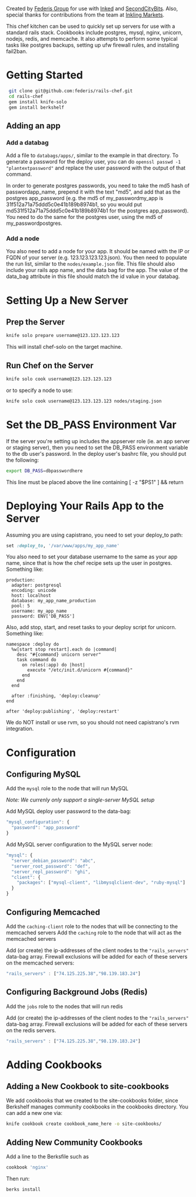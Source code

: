 Created by [Federis Group](http://federisgroup.com) for use with [Inked](https://www.inkedcrm.com) and [SecondCityBits](https://www.secondcitybits.com). Also, special thanks for contributions from the team at [Inkling Markets](http://inklingmarkets.com/).

This chef kitchen can be used to quickly set up servers for use with a standard rails stack. Cookbooks include postgres, mysql, nginx, unicorn, nodejs, redis, and memcache. It also attempts to perform some typical tasks like postgres backups, setting up ufw firewall rules, and installing fail2ban.


Getting Started
===============

```bash
 git clone git@github.com:federis/rails-chef.git
 cd rails-chef
 gem install knife-solo
 gem install berkshelf
```

Adding an app
-------------

### Add a databag

Add a file to ```databags/apps/```, similar to the example in that directory. To generate a password for the deploy user, you can do ```openssl passwd -1 "plantextpassword"``` and replace the user password with the output of that command.

In order to generate postgres passwords, you need to take the md5 hash of passwordapp_name, prepend it with the text "md5", and add that as the postgres app_password (e.g. the md5 of my_passwordmy_app is 31f512a71a75ddd5c0e41b189b8974b1, so you would put md531f512a71a75ddd5c0e41b189b8974b1 for the postgres app_password). You need to do the same for the postgres user, using the md5 of my_passwordpostgres.

### Add a node

You also need to add a node for your app. It should be named with the IP or FQDN of your server (e.g. 123.123.123.123.json). You then need to populate the run list, similar to the ```nodes/example.json``` file. This file should also include your rails app name, and the data bag for the app. The value of the data_bag attribute in this file should match the id value in your databag.


Setting Up a New Server
=======================

Prep the Server
---------------

```bash
knife solo prepare username@123.123.123.123
```

This will install chef-solo on the target machine.


Run Chef on the Server
----------------------

```bash
knife solo cook username@123.123.123.123
```

or to specify a node to use:

```bash
knife solo cook username@123.123.123.123 nodes/staging.json
```

Set the DB_PASS Environment Var
===============================
If the server you're setting up includes the appserver role (ie. an app server or staging server), then you need to set the DB_PASS environment variable to the db user's password. In the deploy user's bashrc file, you should put the following:

```bash
export DB_PASS=dbpasswordhere
```

This line must be placed above the line containing [ -z "$PS1" ] && return


Deploying Your Rails App to the Server
======================================

Assuming you are using capistrano, you need to set your deploy_to path:

```ruby
set :deploy_to, '/var/www/apps/my_app_name'
```

You also need to set your database username to the same as your app name, since that is how the chef recipe sets up the user in postgres. Something like: 

```
production:
  adapter: postgresql
  encoding: unicode
  host: localhost
  database: my_app_name_production
  pool: 5
  username: my_app_name
  password: ENV['DB_PASS']
```

Also, add stop, start, and reset tasks to your deploy script for unicorn. Something like:

```
namespace :deploy do
  %w[start stop restart].each do |command|
    desc "#{command} unicorn server"
    task command do
      on roles(:app) do |host|
        execute "/etc/init.d/unicorn #{command}"
      end
    end
  end

  after :finishing, 'deploy:cleanup'
end

after 'deploy:publishing', 'deploy:restart'
```

We do NOT install or use rvm, so you should not need capistrano's rvm integration.


Configuration
=============

Configuring MySQL
-----------------

Add the ```mysql``` role to the node that will run MySQL

_Note: We currenly only support a single-server MySQL setup_

Add MySQL deploy user password to the data-bag:

```javascript
"mysql_configuration": {
  "password": "app_password"
}
```

Add MySQL server configuration to the MySQL server node:

```javascript
"mysql": {
  "server_debian_password": "abc",
  "server_root_password": "def",
  "server_repl_password": "ghi",
  "client": {
    "packages": ["mysql-client", "libmysqlclient-dev", "ruby-mysql"]
  }
}

```
Configuring Memcached
---------------------

Add the ```caching-client``` role to the nodes that will be connecting to the memcached servers
Add the ```caching``` role to the node that will act as the memcached servers

Add (or create) the ip-addresses of the client nodes to the ```"rails_servers"``` data-bag array. Firewall exclusions will be added for each of these servers on the memcached servers:

```javascript
"rails_servers" : ["74.125.225.38","98.139.183.24"]
```

Configuring Background Jobs (Redis)
-----------------------------------

Add the ```jobs``` role to the nodes that will run redis

Add (or create) the ip-addresses of the client nodes to the ```"rails_servers"``` data-bag array. Firewall exclusions will be added for each of these servers on the redis servers. 


```javascript
"rails_servers" : ["74.125.225.38","98.139.183.24"]
```



Adding Cookbooks
================

Adding a New Cookbook to site-cookbooks
---------------------------------------

We add cookbooks that we created to the site-cookbooks folder, since Berkshelf manages community cookbooks in the cookbooks directory. You can add a new one via:

```bash
knife cookbook create cookbook_name_here -o site-cookbooks/
```


Adding New Community Cookbooks
------------------------------

Add a line to the Berksfile such as 

```ruby
cookbook 'nginx'
```

Then run:

```bash
berks install
```

